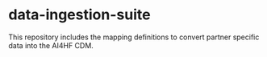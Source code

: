 # data-ingestion-suite
This repository includes the mapping definitions to convert partner specific data into the AI4HF CDM.
